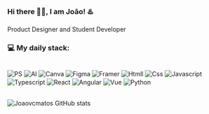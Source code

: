 ### Hi there 🤙🏼, I am João! ♨️
 Product Designer and Student Developer
### 💻 My daily stack: 
<div style="display: inline_block"><br/>
<img align="center" alt="PS"  src="https://img.shields.io/badge/Adobe%20Photoshop-31A8FF?style=for-the-badge&logo=Adobe%20Photoshop&logoColor=black" />
<img align="center" alt="AI"  src="https://img.shields.io/badge/Adobe%20Illustrator-FF9A00?style=for-the-badge&logo=adobe%20illustrator&logoColor=white" />
<img align="center" alt="Canva"  src="https://img.shields.io/badge/Canva-%2300C4CC.svg?&style=for-the-badge&logo=Canva&logoColor=white"/>
<img align="center" alt="Figma"  src="https://img.shields.io/badge/Figma-F24E1E?style=for-the-badge&logo=figma&logoColor=white" />
<img align="center" alt="Framer"  src="https://img.shields.io/badge/Framer-black?style=for-the-badge&logo=framer&logoColor=blue" />
<img align="center" alt="Htmll"  src="https://img.shields.io/badge/HTML5-E34F26?style=for-the-badge&logo=html5&logoColor=white" />
<img align="center" alt="Css"  src="https://img.shields.io/badge/CSS3-1572B6?style=for-the-badge&logo=css3&logoColor=white" />
<img align="center" alt="Javascript"  src="https://img.shields.io/badge/JavaScript-F7DF1E?style=for-the-badge&logo=javascript&logoColor=black" />
<img align="center" alt="Typescript"  src="https://img.shields.io/badge/TypeScript-007ACC?style=for-the-badge&logo=typescript&logoColor=whit" />
<img align="center" alt="React"  src="https://img.shields.io/badge/React-20232A?style=for-the-badge&logo=react&logoColor=61DAFB" />
<img align="center" alt="Angular"  src="https://img.shields.io/badge/Angular-DD0031?style=for-the-badge&logo=angular&logoColor=white" />
<img align="center" alt="Vue"  src="https://img.shields.io/badge/Vue.js-35495E?style=for-the-badge&logo=vue.js&logoColor=4FC08D" />
<img align="center" alt="Python"  src="https://img.shields.io/badge/Python-14354C?style=for-the-badge&logo=python&logoColor=white" />
</div><br/>



![Joaovcmatos GitHub stats](https://github-readme-stats.vercel.app/api?username=joaovcmatos&show_icons=true&theme=radical)






